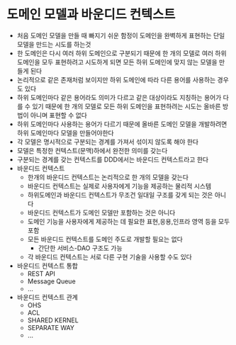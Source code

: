 # 도메인 모델과 바운디드 컨텍스트
- 처음 도메인 모델을 만들 때 빠지기 쉬운 함정이 도메인을 완벽하게 표현하는 단일 모델을 만드는 시도를 하는것
- 한 도메인은 다시 여러 하위 도메인으로 구분되기 때문에 한 개의 모델로 여러 하위 도메인을 모두 표현하려고 시도하게 되면 모든 하위 도메인에 맞지 않는 모델을 만들게 된다
- 논리적으로 같은 존재처럼 보이지만 하위 도메인에 따라 다른 용어를 사용하는 경우도 있다
- 하위 도메인마다 같은 용어라도 의미가 다르고 같은 대상이라도 지칭하는 용어가 다를 수 있기 때문에 한 개의 모델로 모든 하위 도메인을 표현하려는 시도는 올바른 방법이 아니며 표현할 수 없다
- 하위 도메인마다 사용하는 용어가 다르기 때문에 올바른 도메인 모델을 개발하려면 하위 도메인마다 모델을 만들어야한다
- 각 모델은 명시적으로 구분되는 경계를 가져서 섞이지 않도록 해야 한다
- 모델은 특정한 컨텍스트(문맥)하에서 완전한 의미를 갖는다
- 구분되는 경계를 갖는 컨텍스트를 DDD에서는 바운디드 컨텍스트라고 한다
- 바운디드 컨텍스트
    - 한개의 바운디드 컨텍스트는 논리적으로 한 개의 모델을 갖는다
    - 바운디드 컨텍스트는 실제로 사용자에게 기능을 제공하는 물리적 시스템
    - 하위도메인과 바운디드 컨텍스트가 무조건 일대일 구조를 갖게 되는 것은 아니다 
    - 바운디드 컨텍스트가 도메인 모델만 포함하는 것은 아니다
    - 도메인 기능을 사용자에게 제공하는 데 필요한 표현,응용,인프라 영역 등을 모두 포함
    - 모든 바운디드 컨텍스트를 도메인 주도로 개발할 필요는 없다
        - 간단한 서비스-DAO 구조도 가능
    - 각 바운디드 컨텍스트는 서로 다른 구현 기술을 사용할 수도 있다
- 바운디드 컨텍스트 통합
    - REST API
    - Message Queue
    - ...
- 바운디드 컨텍스트 관계
    - OHS
    - ACL
    - SHARED KERNEL
    - SEPARATE WAY
    - ...